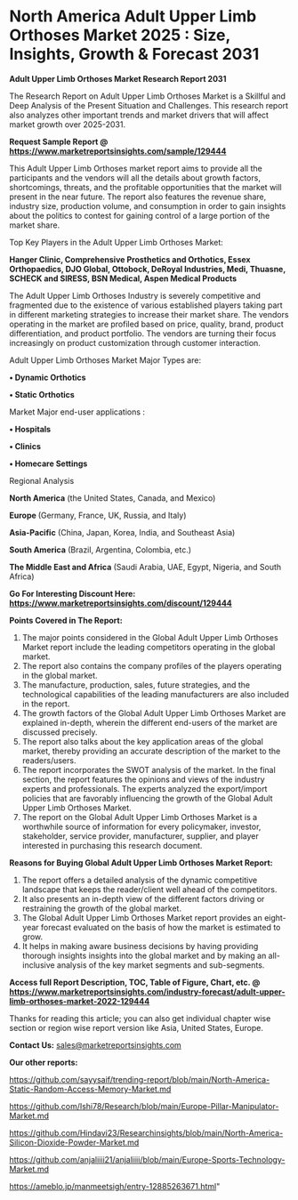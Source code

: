 # North America Adult Upper Limb Orthoses Market 2025 : Size, Insights, Growth & Forecast 2031

<strong>Adult Upper Limb Orthoses Market Research Report 2031</strong>

The Research Report on Adult Upper Limb Orthoses Market is a Skillful and Deep Analysis of the Present Situation and Challenges. This research report also analyzes other important trends and market drivers that will affect market growth over 2025-2031.

<strong>Request Sample Report @ <a href=https://www.marketreportsinsights.com/sample/129444>https://www.marketreportsinsights.com/sample/129444</a></strong>

This Adult Upper Limb Orthoses market report aims to provide all the participants and the vendors will all the details about growth factors, shortcomings, threats, and the profitable opportunities that the market will present in the near future. The report also features the revenue share, industry size, production volume, and consumption in order to gain insights about the politics to contest for gaining control of a large portion of the market share.

Top Key Players in the Adult Upper Limb Orthoses Market:

<strong>Hanger Clinic, Comprehensive Prosthetics and Orthotics, Essex Orthopaedics, DJO Global, Ottobock, DeRoyal Industries, Medi, Thuasne, SCHECK and SIRESS, BSN Medical, Aspen Medical Products</strong>

The Adult Upper Limb Orthoses Industry is severely competitive and fragmented due to the existence of various established players taking part in different marketing strategies to increase their market share. The vendors operating in the market are profiled based on price, quality, brand, product differentiation, and product portfolio. The vendors are turning their focus increasingly on product customization through customer interaction.

Adult Upper Limb Orthoses Market Major Types are:

<strong>• Dynamic Orthotics

• Static Orthotics</strong>

Market Major end-user applications :

<strong>• Hospitals

• Clinics

• Homecare Settings</strong>

Regional Analysis

</u><strong><b>North America</b></strong> (the United States, Canada, and Mexico)

<strong><b>Europe </b></strong>(Germany, France, UK, Russia, and Italy)

<strong><b>Asia-Pacific</b></strong> (China, Japan, Korea, India, and Southeast Asia)

<strong><b>South America</b></strong> (Brazil, Argentina, Colombia, etc.)

<strong><b>The Middle East and Africa</b></strong> (Saudi Arabia, UAE, Egypt, Nigeria, and South Africa)

<strong>Go For Interesting Discount Here: <a href=https://www.marketreportsinsights.com/discount/129444>https://www.marketreportsinsights.com/discount/129444</a></strong>

<strong>Points Covered in The Report:</strong>
<ol>
  <li>The major points considered in the Global Adult Upper Limb Orthoses Market report include the leading competitors operating in the global market.</li>
  <li>The report also contains the company profiles of the players operating in the global market.</li>
  <li>The manufacture, production, sales, future strategies, and the technological capabilities of the leading manufacturers are also included in the report.</li>
  <li>The growth factors of the Global Adult Upper Limb Orthoses Market are explained in-depth, wherein the different end-users of the market are discussed precisely.</li>
  <li>The report also talks about the key application areas of the global market, thereby providing an accurate description of the market to the readers/users.</li>
  <li>The report incorporates the SWOT analysis of the market. In the final section, the report features the opinions and views of the industry experts and professionals. The experts analyzed the export/import policies that are favorably influencing the growth of the Global Adult Upper Limb Orthoses Market.</li>
  <li>The report on the Global Adult Upper Limb Orthoses Market is a worthwhile source of information for every policymaker, investor, stakeholder, service provider, manufacturer, supplier, and player interested in purchasing this research document.</li>
</ol>
<strong>Reasons for Buying Global Adult Upper Limb Orthoses Market Report:</strong>

<ol>
  <li>The report offers a detailed analysis of the dynamic competitive landscape that keeps the reader/client well ahead of the competitors.</li>
  <li>It also presents an in-depth view of the different factors driving or restraining the growth of the global market.</li>
  <li>The Global Adult Upper Limb Orthoses Market report provides an eight-year forecast evaluated on the basis of how the market is estimated to grow.</li>
  <li>It helps in making aware business decisions by having providing thorough insights insights into the global market and by making an all-inclusive analysis of the key market segments and sub-segments.</li>
</ol>
<strong>Access full Report Description, TOC, Table of Figure, Chart, etc. @ <a href=https://www.marketreportsinsights.com/industry-forecast/adult-upper-limb-orthoses-market-2022-129444>https://www.marketreportsinsights.com/industry-forecast/adult-upper-limb-orthoses-market-2022-129444</a></strong>


Thanks for reading this article; you can also get individual chapter wise section or region wise report version like Asia, United States, Europe.

<strong>Contact Us:</strong>
sales@marketreportsinsights.com

<strong>Our other reports:</strong>

<a href=https://github.com/sayysaif/trending-report/blob/main/North-America-Static-Random-Access-Memory-Market.md>https://github.com/sayysaif/trending-report/blob/main/North-America-Static-Random-Access-Memory-Market.md</a>

<a href=https://github.com/Ishi78/Research/blob/main/Europe-Pillar-Manipulator-Market.md>https://github.com/Ishi78/Research/blob/main/Europe-Pillar-Manipulator-Market.md</a>

<a href=https://github.com/Hindavi23/Researchinsights/blob/main/North-America-Silicon-Dioxide-Powder-Market.md>https://github.com/Hindavi23/Researchinsights/blob/main/North-America-Silicon-Dioxide-Powder-Market.md</a>

<a href=https://github.com/anjaliiii21/anjaliiii/blob/main/Europe-Sports-Technology-Market.md>https://github.com/anjaliiii21/anjaliiii/blob/main/Europe-Sports-Technology-Market.md</a>

<a href=https://ameblo.jp/manmeetsigh/entry-12885263671.html>https://ameblo.jp/manmeetsigh/entry-12885263671.html</a>"
